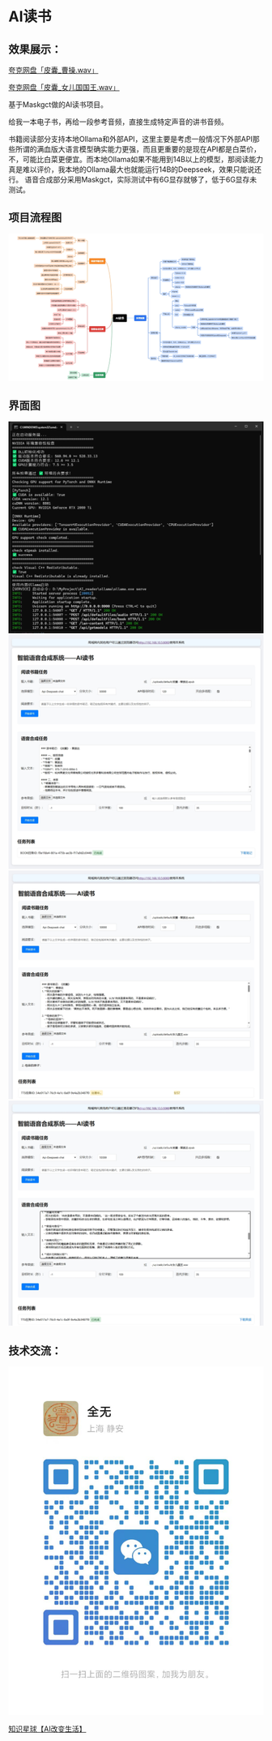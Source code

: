 # AI读书
## 效果展示：
[夸克网盘「皮囊_曹操.wav」](https://pan.quark.cn/s/b0729ae59829)

[夸克网盘「皮囊_女儿国国王.wav」](https://pan.quark.cn/s/55293cb79611)

基于Maskgct做的AI读书项目。

给我一本电子书，再给一段参考音频，直接生成特定声音的讲书音频。

书籍阅读部分支持本地Ollama和外部API，这里主要是考虑一般情况下外部API那些所谓的满血版大语言模型确实能力更强，而且更重要的是现在API都是白菜价，不，可能比白菜更便宜。而本地Ollama如果不能用到14B以上的模型，那阅读能力真是难以评价，我本地的Ollama最大也就能运行14B的Deepseek，效果只能说还行。
语音合成部分采用Maskgct，实际测试中有6G显存就够了，低于6G显存未测试。

## 项目流程图
![项目流程图](./readme/tree.png)

## 界面图
![环境自检](./readme/launch.png)
![](./readme/readout.png)
![](./readme/ttsprocess.png)
![](./readme/ttsout.png)

## 技术交流：
![微信](./readme/weixin.jpg)

[知识星球【AI改变生活】](https://t.zsxq.com/hu930)
